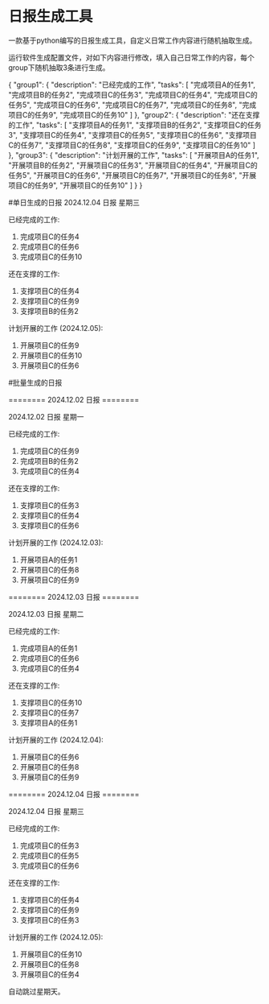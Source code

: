 # 日报生成工具
一款基于python编写的日报生成工具，自定义日常工作内容进行随机抽取生成。

运行软件生成配置文件，对如下内容进行修改，填入自己日常工作的内容，每个group下随机抽取3条进行生成。


{
    "group1": {
        "description": "已经完成的工作",
        "tasks": [
            "完成项目A的任务1",
            "完成项目B的任务2",
            "完成项目C的任务3",
            "完成项目C的任务4",
            "完成项目C的任务5",
            "完成项目C的任务6",
            "完成项目C的任务7",
            "完成项目C的任务8",
            "完成项目C的任务9",
            "完成项目C的任务10"
        ]
    },
    "group2": {
        "description": "还在支撑的工作",
        "tasks": [
            "支撑项目A的任务1",
            "支撑项目B的任务2",
            "支撑项目C的任务3",
            "支撑项目C的任务4",
            "支撑项目C的任务5",
            "支撑项目C的任务6",
            "支撑项目C的任务7",
            "支撑项目C的任务8",
            "支撑项目C的任务9",
            "支撑项目C的任务10"
        ]
    },
    "group3": {
        "description": "计划开展的工作",
        "tasks": [
            "开展项目A的任务1",
            "开展项目B的任务2",
            "开展项目C的任务3",
            "开展项目C的任务4",
            "开展项目C的任务5",
            "开展项目C的任务6",
            "开展项目C的任务7",
            "开展项目C的任务8",
            "开展项目C的任务9",
            "开展项目C的任务10"
        ]
    }
}

#单日生成的日报
 2024.12.04 日报 星期三

 已经完成的工作:
1. 完成项目C的任务4
2. 完成项目C的任务6
3. 完成项目C的任务10

 还在支撑的工作:
1. 支撑项目C的任务4
2. 支撑项目C的任务9
3. 支撑项目B的任务2

 计划开展的工作 (2024.12.05):
1. 开展项目C的任务9
2. 开展项目C的任务10
3. 开展项目C的任务6

#批量生成的日报

======== 2024.12.02 日报 ========

 2024.12.02 日报 星期一

 已经完成的工作:
1. 完成项目C的任务9
2. 完成项目B的任务2
3. 完成项目C的任务4

 还在支撑的工作:
1. 支撑项目C的任务3
2. 支撑项目C的任务4
3. 支撑项目C的任务6

 计划开展的工作 (2024.12.03):
1. 开展项目A的任务1
2. 开展项目C的任务8
3. 开展项目C的任务9

======== 2024.12.03 日报 ========

 2024.12.03 日报 星期二

 已经完成的工作:
1. 完成项目A的任务1
2. 完成项目C的任务6
3. 完成项目C的任务4

 还在支撑的工作:
1. 支撑项目C的任务10
2. 支撑项目C的任务7
3. 支撑项目A的任务1

 计划开展的工作 (2024.12.04):
1. 开展项目C的任务6
2. 开展项目C的任务8
3. 开展项目C的任务9

======== 2024.12.04 日报 ========

 2024.12.04 日报 星期三

 已经完成的工作:
1. 完成项目C的任务3
2. 完成项目C的任务5
3. 完成项目C的任务6

 还在支撑的工作:
1. 支撑项目C的任务4
2. 支撑项目C的任务9
3. 支撑项目C的任务3

 计划开展的工作 (2024.12.05):
1. 开展项目C的任务10
2. 开展项目C的任务8
3. 开展项目C的任务4


自动跳过星期天。
